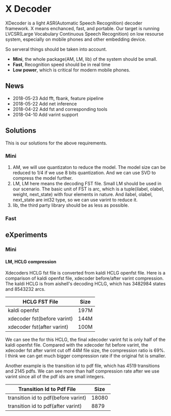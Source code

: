 # X Decoder

XDecoder is a light ASR(Automatic Speech Recognition) decoder framework. 
X means enchanced, fast, and portable. Our target is running 
LVCSR(Large Vocabulary Continuous Speech Recognition) on low resourse system,
especially on mobile phones and other embedding device. 

So serveral things should be taken into account.

- **Mini**, the whole package(AM, LM, lib) of the system should be small.
- **Fast**, Recognition speed should be in real time
- **Low power**, which is critical for modern mobile phones.

## News

- 2018-05-23 Add fft, fbank, feature pipeline
- 2018-05-22 Add net inference
- 2018-04-22 Add fst and corresponding tools
- 2018-04-10 Add varint support

## Solutions

This is our solutions for the above requirements.

### Mini
1. AM, we will use quantizaton to reduce the model. The model size can be reduced to 1/4 if we use 8 bits quantization. And we can use SVD to compress the model further.
2. LM, LM here means the decoding FST file. Small LM should be used in our scenario. The basic unit of FST is arc,
which is a tuple(ilabel, olabel, weight, next\_state) with four elements in nature. And ilabel, olabel, next\_state are int32 type, 
so we can use varint to reduce it.
3. lib, the third party library should be as less as possible.

### Fast


## eXperiments

### Mini

#### LM, HCLG compression
    
Xdecoders HCLG fst file is converted from kaldi HCLG openfst file. Here is a comparison of kaldi openfst file, xdecoder before/after varint compression.
The kaldi HCLG is from aishell's decoding HCLG, which has 3482984 states and 8543232 arcs.

| HCLG FST File               | Size |
|-----------------------------|------|
| kaldi openfst               | 197M |
| xdecoder fst(before varint) | 144M |
| xdecoder fst(after varint)  | 100M |

We can see the for this HCLG, the final xdecoder varint fst is only half of the kaldi openfst file.
Compared with the xdecoder fst before varint, the xdecoder fst after varint cut off 44M file size, the compression ratio is 69%.
I think we can get much bigger compression rate if the original fst is smaller.

Another example is the transition id to pdf file, which has 4519 transitions and 2145 pdfs.
We can see more than half compression rate after we use varint since all of the pdf ids are small integers.

| Transition Id to Pdf File           | Size  |
|-------------------------------------|-------|
| transition id to pdf(before varint) | 18080 |
| transition id to pdf(after varint)  | 8879  |

